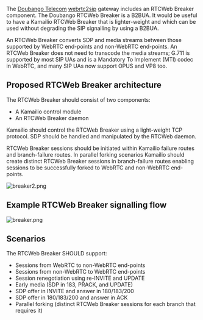 The [Doubango Telecom](http://www.doubango.org)
[webrtc2sip](http://webrtc2sip.org/) gateway includes an RTCWeb Breaker
component. The Doubango RTCWeb Breaker is a B2BUA. It would be useful to
have a Kamailio RTCWeb Breaker that is lighter-weight and which can be
used without degrading the SIP signalling by using a B2BUA.

An RTCWeb Breaker converts SDP and media streams between those supported
by WebRTC end-points and non-WebRTC end-points. An RTCWeb Breaker does
not need to transcode the media streams; G.711 is supported by most SIP
UAs and is a Mandatory To Implement (MTI) codec in WebRTC, and many SIP
UAs now support OPUS and VP8 too.

## Proposed RTCWeb Breaker architecture

The RTCWeb Breaker should consist of two components:

- A Kamailio control module
- An RTCWeb Breaker daemon

Kamailio should control the RTCWeb Breaker using a light-weight TCP
protocol. SDP should be handled and manipulated by the RTCWeb daemon.

RTCWeb Breaker sessions should be initiated within Kamailio failure
routes and branch-failure routes. In parallel forking scenarios Kamailio
should create distinct RTCWeb Breaker sessions in branch-failure routes
enabling sessions to be successfully forked to WebRTC and non-WebRTC
end-points.

![breaker2.png](breaker2.png)

## Example RTCWeb Breaker signalling flow

![breaker.png](breaker.png)

## Scenarios

The RTCWeb Breaker SHOULD support:

- Sessions from WebRTC to non-WebRTC end-points
- Sessions from non-WebRTC to WebRTC end-points
- Session renegotiation using re-INVITE and UPDATE
- Early media (SDP in 183, PRACK, and UPDATE)
- SDP offer in INVITE and answer in 180/183/200
- SDP offer in 180/183/200 and answer in ACK
- Parallel forking (distinct RTCWeb Breaker sessions for each branch
    that requires it)
